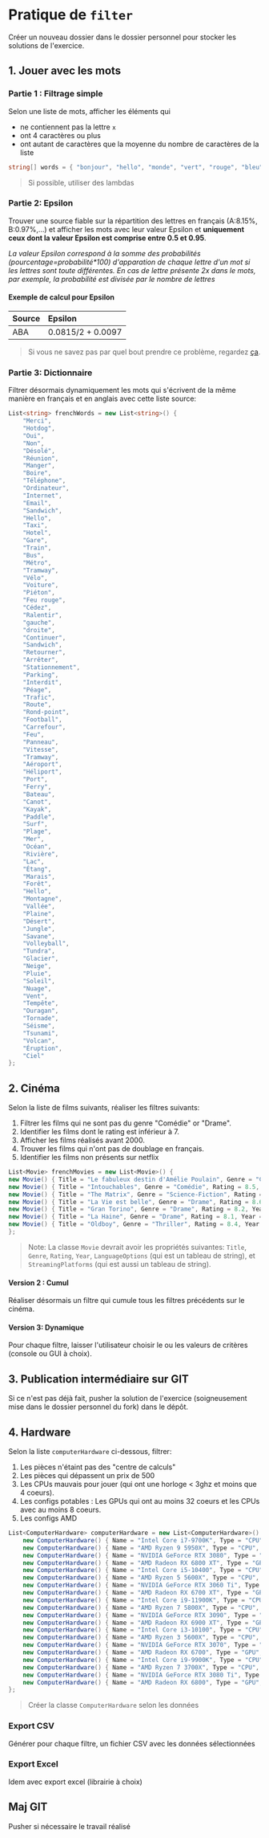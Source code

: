 # Pratique de `filter`
Créer un nouveau dossier dans le dossier personnel pour stocker les solutions de l'exercice.

## 1. Jouer avec les mots

### Partie 1 : Filtrage simple
Selon une liste de mots, afficher les éléments qui
 - ne contiennent pas la lettre `x`
 - ont 4 caractères ou plus
 - ont autant de caractères que la moyenne du nombre de caractères de la liste

```c#
string[] words = { "bonjour", "hello", "monde", "vert", "rouge", "bleu", "jaune" };
```

> Si possible, utiliser des lambdas

### Partie 2: Epsilon

Trouver une source fiable sur la répartition des lettres en français (A:8.15%, B:0.97%,...) et afficher les mots avec leur valeur Epsilon et **uniquement ceux dont la valeur Epsilon est comprise entre 0.5 et 0.95**. 

*La valeur Epsilon correspond à la somme des probabilités (pourcentage=probabilité\*100) d'apparation de chaque lettre d'un mot si les lettres sont toute différentes. En cas de lettre présente 2x dans le mots, par exemple, la probabilité est divisée par le nombre de lettres*

#### Exemple de calcul pour Epsilon

|Source|Epsilon|
| :-- | :-------------- |
| ABA | 0.0815/2 + 0.0097 |

> Si vous ne savez pas par quel bout prendre ce problème, regardez [ça](steps.md).

### Partie 3: Dictionnaire
Filtrer désormais dynamiquement les mots qui s'écrivent de la même manière en français et en anglais avec cette liste source:

```csharp
List<string> frenchWords = new List<string>() {
    "Merci",
    "Hotdog",
    "Oui",
    "Non",
    "Désolé",
    "Réunion",
    "Manger",
    "Boire",
    "Téléphone",
    "Ordinateur",
    "Internet",
    "Email",
    "Sandwich",
    "Hello",
    "Taxi",
    "Hotel",
    "Gare",
    "Train",
    "Bus",
    "Métro",
    "Tramway",
    "Vélo",
    "Voiture",
    "Piéton",
    "Feu rouge",
    "Cédez",
    "Ralentir",
    "gauche",
    "droite",
    "Continuer",
    "Sandwich",
    "Retourner",
    "Arrêter",
    "Stationnement",
    "Parking",
    "Interdit",
    "Péage",
    "Trafic",
    "Route",
    "Rond-point",
    "Football",
    "Carrefour",
    "Feu",
    "Panneau",
    "Vitesse",
    "Tramway",
    "Aéroport",
    "Héliport",
    "Port",
    "Ferry",
    "Bateau",
    "Canot",
    "Kayak",
    "Paddle",
    "Surf",
    "Plage",
    "Mer",
    "Océan",
    "Rivière",
    "Lac",
    "Étang",
    "Marais",
    "Forêt",
    "Hello",
    "Montagne",
    "Vallée",
    "Plaine",
    "Désert",
    "Jungle",
    "Savane",
    "Volleyball",
    "Tundra",
    "Glacier",
    "Neige",
    "Pluie",
    "Soleil",
    "Nuage",
    "Vent",
    "Tempête",
    "Ouragan",
    "Tornade",
    "Séisme",
    "Tsunami",
    "Volcan",
    "Éruption",
    "Ciel"
};
```

## 2. Cinéma
Selon la liste de films suivants, réaliser les filtres suivants:

1. Filtrer les films qui ne sont pas du genre "Comédie" or "Drame".
2. Identifier les films dont le rating est inférieur à 7.
3. Afficher les films réalisés avant 2000.
4. Trouver les films qui n'ont pas de doublage en français.
5. Identifier les films non présents sur netflix

```csharp
List<Movie> frenchMovies = new List<Movie>() {
new Movie() { Title = "Le fabuleux destin d'Amélie Poulain", Genre = "Comédie", Rating = 8.3, Year = 2001, LanguageOptions = new string[] {"Français", "English"}, StreamingPlatforms = new string[] {"Netflix", "Hulu"} },
new Movie() { Title = "Intouchables", Genre = "Comédie", Rating = 8.5, Year = 2011, LanguageOptions = new string[] {"Français"}, StreamingPlatforms = new string[] {"Netflix", "Amazon"} },
new Movie() { Title = "The Matrix", Genre = "Science-Fiction", Rating = 8.7, Year = 1999, LanguageOptions = new string[] {"English", "Español"}, StreamingPlatforms = new string[] {"Hulu", "Amazon"} },
new Movie() { Title = "La Vie est belle", Genre = "Drame", Rating = 8.6, Year = 1946, LanguageOptions = new string[] {"Français", "Italiano"}, StreamingPlatforms = new string[] {"Netflix"} },
new Movie() { Title = "Gran Torino", Genre = "Drame", Rating = 8.2, Year = 2008, LanguageOptions = new string[] {"English"}, StreamingPlatforms = new string[] {"Hulu"} },
new Movie() { Title = "La Haine", Genre = "Drame", Rating = 8.1, Year = 1995, LanguageOptions = new string[] {"Français"}, StreamingPlatforms = new string[] {"Netflix"} },
new Movie() { Title = "Oldboy", Genre = "Thriller", Rating = 8.4, Year = 2003, LanguageOptions = new string[] {"Coréen", "English"}, StreamingPlatforms = new string[] {"Amazon"} }
};
```

>Note: La classe `Movie` devrait avoir les propriétés suivantes: `Title`, `Genre`, `Rating`, `Year`, `LanguageOptions` (qui est un tableau de string), et `StreamingPlatforms` (qui est aussi un tableau de string).

#### Version 2 : Cumul
Réaliser désormais un filtre qui cumule tous les filtres précédents sur le cinéma.

#### Version 3: Dynamique
Pour chaque filtre, laisser l'utilisateur choisir le ou les valeurs de critères (console ou GUI à choix).

## 3. Publication intermédiaire sur GIT
Si ce n'est pas déjà fait, pusher la solution de l'exercice (soigneusement mise dans le dossier personnel du fork) dans le dépôt.

## 4. Hardware

Selon la liste `computerHardware` ci-dessous, filtrer:

1. Les pièces n'étaint pas des "centre de calculs"
2. Les pièces qui dépassent un prix de 500
3. Les CPUs mauvais pour jouer (qui ont une horloge < 3ghz et moins que 4 coeurs).
4. Les configs potables : Les GPUs qui ont au moins 32 coeurs et les CPUs avec au moins 8 coeurs.
5. Les configs AMD

```csharp
List<ComputerHardware> computerHardware = new List<ComputerHardware>() {
    new ComputerHardware() { Name = "Intel Core i7-9700K", Type = "CPU", Price = 400, ClockSpeed = 3.6, Cores = 8, Brand = "Intel" },
    new ComputerHardware() { Name = "AMD Ryzen 9 5950X", Type = "CPU", Price = 700, ClockSpeed = 3.4, Cores = 16, Brand = "AMD" },
    new ComputerHardware() { Name = "NVIDIA GeForce RTX 3080", Type = "GPU", Price = 700, ClockSpeed = 1.7, Cores = 8704, Brand = "NVIDIA" },
    new ComputerHardware() { Name = "AMD Radeon RX 6800 XT", Type = "GPU", Price = 650, ClockSpeed = 2.0, Cores = 72, Brand = "AMD" },
    new ComputerHardware() { Name = "Intel Core i5-10400", Type = "CPU", Price = 200, ClockSpeed = 2.9, Cores = 6, Brand = "Intel" },
    new ComputerHardware() { Name = "AMD Ryzen 5 5600X", Type = "CPU", Price = 300, ClockSpeed = 3.7, Cores = 6, Brand = "AMD" },
    new ComputerHardware() { Name = "NVIDIA GeForce RTX 3060 Ti", Type = "GPU", Price = 400, ClockSpeed = 1.6, Cores = 4864, Brand = "NVIDIA" },
    new ComputerHardware() { Name = "AMD Radeon RX 6700 XT", Type = "GPU", Price = 400, ClockSpeed = 2.4, Cores = 40, Brand = "AMD" },
    new ComputerHardware() { Name = "Intel Core i9-11900K", Type = "CPU", Price = 500, ClockSpeed = 3.2, Cores = 10, Brand = "Intel" },
    new ComputerHardware() { Name = "AMD Ryzen 7 5800X", Type = "CPU", Price = 350, ClockSpeed = 3.9, Cores = 8, Brand = "AMD" },
    new ComputerHardware() { Name = "NVIDIA GeForce RTX 3090", Type = "GPU", Price = 1500, ClockSpeed = 1.4, Cores = 10496, Brand = "NVIDIA" },
    new ComputerHardware() { Name = "AMD Radeon RX 6900 XT", Type = "GPU", Price = 1000, ClockSpeed = 2.0, Cores = 80, Brand = "AMD" },
    new ComputerHardware() { Name = "Intel Core i3-10100", Type = "CPU", Price = 150, ClockSpeed = 3.6, Cores = 4, Brand = "Intel" },
    new ComputerHardware() { Name = "AMD Ryzen 3 5600X", Type = "CPU", Price = 250, ClockSpeed = 3.6, Cores = 6, Brand = "AMD" },
    new ComputerHardware() { Name = "NVIDIA GeForce RTX 3070", Type = "GPU", Price = 500, ClockSpeed = 1.5, Cores = 5888, Brand = "NVIDIA" },
    new ComputerHardware() { Name = "AMD Radeon RX 6700", Type = "GPU", Price = 350, ClockSpeed = 2.3, Cores = 36, Brand = "AMD" },
    new ComputerHardware() { Name = "Intel Core i9-9900K", Type = "CPU", Price = 450, ClockSpeed = 3.2, Cores = 8, Brand = "Intel" },
    new ComputerHardware() { Name = "AMD Ryzen 7 3700X", Type = "CPU", Price = 300, ClockSpeed = 3.6, Cores = 8, Brand = "AMD" },
    new ComputerHardware() { Name = "NVIDIA GeForce RTX 3080 Ti", Type = "GPU", Price = 1200, ClockSpeed = 1.6, Cores = 5888, Brand = "NVIDIA" },
    new ComputerHardware() { Name = "AMD Radeon RX 6800", Type = "GPU", Price = 600, ClockSpeed = 1.8, Cores = 64, Brand = "AMD" }
};
```

> Créer la classe `ComputerHardware` selon les données

### Export CSV
Générer pour chaque filtre, un fichier CSV avec les données sélectionnées

### Export Excel
Idem avec export excel (librairie à choix)

## Maj GIT
Pusher si nécessaire le travail réalisé